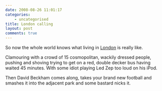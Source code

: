 ```yaml
---
date: 2008-08-26 11:01:17
categories:
    - uncategorised
title: London calling
layout: post
comments: true
---
```

So now the whole world knows what living in
[London](http://news.bbc.co.uk/sport2/hi/olympics/london_2012/7577999.stm)
is really like.

Clamouring with a crowd of 15 cosmopolitan, wackily dressed people,
pushing and shoving trying to get on a red, double decker bus having
waited 45 minutes. With some idiot playing Led Zep too loud on his iPod.

Then David Beckham comes along, takes your brand new football and
smashes it into the adjacent park and some bastard nicks it.
